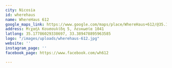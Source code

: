 ```yaml
---
city: Nicosia
id: wherehaus
name: WhereHaus 612
google_maps_link: https://www.google.com/maps/place/WhereHaus+612/@35.177606,33.3873653,17z/data=!3m1!4b1!4m5!3m4!1s0x14de170bc4982f01:0x9c24df07f8f1017d!8m2!3d35.177606!4d33.389554
address: Μιχαήλ Κουσουλίδη 5, Λευκωσία 1041
latlong: 35.17786029338697, 33.389478895963585
logo: "/images/uploads/wherehaus-612.jpg"
website: ''
instagram_page: ''
facebook_page: https://www.facebook.com/wh612

---
```

